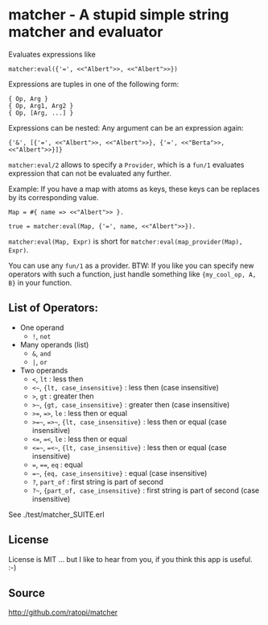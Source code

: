 # matcher - A stupid simple string matcher and evaluator
  
Evaluates expressions like

    matcher:eval({'=', <<"Albert">>, <<"Albert">>})
                
Expressions are tuples in one of the following form:

    { Op, Arg }
    { Op, Arg1, Arg2 }
    { Op, [Arg, ...] }

Expressions can be nested: Any argument can be an expression again:

    {'&', [{'=', <<"Albert">>, <<"Albert">>}, {'=', <<"Berta">>, <<"Albert">>}]}
       

`matcher:eval/2` allows to specify a `Provider`, which is a `fun/1` evaluates expression that can not be evaluated any further.

Example: If you have a map with atoms as keys, these keys can be replaces by its corresponding value.

    Map = #{ name => <<"Albert">> }.

    true = matcher:eval(Map, {'=', name, <<"Albert">>}). 
                                                        
`matcher:eval(Map, Expr)` is short for `matcher:eval(map_provider(Map), Expr)`.

You can use any `fun/1` as a provider.
BTW: If you like you can specify new operators with such a function, just handle something like `{my_cool_op, A, B}` in your function.


## List of Operators:

* One operand                
  * `!`, `not`
* Many operands (list)
  * `&`, `and`
  * `|`, `or`
* Two operands 
  * `<`, `lt` : less then
  * `<~`, `{lt, case_insensitive}` : less then (case insensitive)
  * `>`, `gt` : greater then
  * `>~`, `{gt, case_insensitive}` : greater then (case insensitive)
  * `>=`, `=>`, `le` : less then or equal
  * `>=~`, `=>~`, `{lt, case_insensitive}` : less then or equal (case insensitive)
  * `<=`, `=<`, `le` : less then or equal
  * `<=~`, `=<~`, `{lt, case_insensitive}` : less then or equal (case insensitive)
  * `=`, `==`, `eq` : equal
  * `=~`, `{eq, case_insensitive}` : equal (case insensitive) 
  * `?`, `part_of` : first string is part of second 
  * `?~`, `{part_of, case_insensitive}` : first string is part of second (case insensitive)
    
See ./test/matcher_SUITE.erl
         

## License

License is MIT ... but I like to hear from you, if you think this app is useful. :-)

## Source

http://github.com/ratopi/matcher
